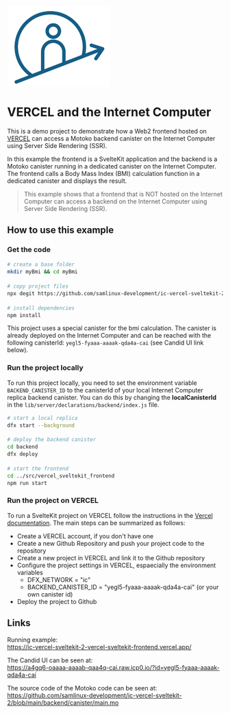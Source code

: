 <p align="left" >
  <img width="240"  src="src/vercel_sveltekit_frontend/static/icAcademy.png">
</p>

# VERCEL and the Internet Computer


This is a demo project to demonstrate how a Web2 frontend hosted on [VERCEL](https://vercel.com) can access a Motoko backend canister on the Internet Computer using Server Side Rendering (SSR).

In this example the frontend is a SvelteKit application and the backend is a Motoko canister running in a dedicated canister on the Internet Computer. The frontend calls a Body Mass Index (BMI) calculation function in a dedicated canister and displays the result.

>This example shows that a frontend that is NOT hosted on the Internet Computer can access a backend on the Internet Computer using Server Side Rendering (SSR).

## How to use this example

### Get the code
```bash
# create a base folder
mkdir myBmi && cd myBmi

# copy project files
npx degit https://github.com/samlinux-development/ic-vercel-sveltekit-2

# install dependencies
npm install
```

This project uses a special canister for the bmi calculation. The canister is already deployed on the Internet Computer and can be reached with the following canisterId: `yegl5-fyaaa-aaaak-qda4a-cai` (see Candid UI link below).

### Run the project locally
To run this project locally, you need to set the environment variable `BACKEND_CANISTER_ID` to the canisterId of your local Internet Computer replica backend canister. You can do this by changing the **localCanisterId** in the `lib/server/declarations/backend/index.js` file.

```bash
# start a local replica
dfx start --background

# deploy the backend canister
cd backend
dfx deploy

# start the frontend
cd ../src/vercel_sveltekit_frontend
npm run start
``` 

### Run the project on VERCEL
To run a SvelteKit project on VERCEL follow the instructions in the [Vercel documentation](https://vercel.com/docs/frameworks/sveltekit). The main steps can be summarized as follows:

- Create a VERCEL account, if you don't have one
- Create a new Github Repository and push your project code to the repository
- Create a new project in VERCEL and link it to the Github repository
- Configure the project settings in VERCEL, espaecially the environment variables
  - DFX_NETWORK = "ic"
  - BACKEND_CANISTER_ID = "yegl5-fyaaa-aaaak-qda4a-cai" (or your own canister id)
- Deploy the project to Github


## Links

Running example:  
https://ic-vercel-sveltekit-2-vercel-sveltekit-frontend.vercel.app/

The Candid UI can be seen at:  
https://a4gq6-oaaaa-aaaab-qaa4q-cai.raw.icp0.io/?id=yegl5-fyaaa-aaaak-qda4a-cai

The source code of the Motoko code can be seen at:   
https://github.com/samlinux-development/ic-vercel-sveltekit-2/blob/main/backend/canister/main.mo


